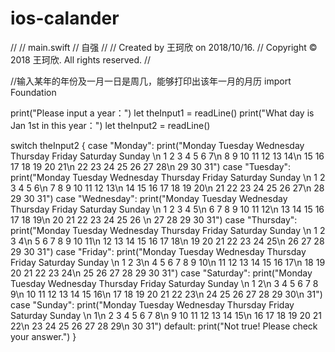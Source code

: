 # ios-calander
//
//  main.swift
//  自强
//
//  Created by 王珂欣 on 2018/10/16.
//  Copyright © 2018 王珂欣. All rights reserved.
//


//输入某年的年份及一月一日是周几，能够打印出该年一月的月历
import Foundation

print("Please input a year：")
let theInput1 = readLine()
print("What day is Jan 1st in this year：")
let theInput2 = readLine()


switch theInput2 {
case "Monday":
    print("Monday Tuesday  Wednesday Thursday Friday Saturday Sunday \n  1       2        3        4        5       6       7\n  8       9        10       11       12      13      14\n  15      16       17       18       19      20      21\n  22      23       24       25       26      27      28\n  29      30       31")
case "Tuesday":
    print("Monday Tuesday  Wednesday Thursday Friday Saturday Sunday \n          1        2        3        4        5       6\n  7       8        9        10       11       12      13\n  14      15       16       17       18       19      20\n  21      22       23       24       25       26      27\n  28      29       30       31")
case "Wednesday":
    print("Monday Tuesday  Wednesday Thursday Friday Saturday Sunday \n                    1        2       3        4       5\n  6       7         8        9       10       11      12\n  13      14        15       16      17       18      19\n  20      21        22       23      24       25      26 \n  27      28        29       30      31")
case "Thursday":
    print("Monday Tuesday  Wednesday Thursday Friday Saturday Sunday \n                             1       2       3       4\n  5       6        7         8       9       10      11\n  12      13       14        15      16      17      18\n  19      20       21        22      23      24      25\n  26      27       28        29      30      31")
case "Friday":
    print("Monday Tuesday  Wednesday Thursday Friday Saturday Sunday \n                                     1       2       3\n  4       5        6         7       8       9       10\n  11      12       13        14      15      16      17\n  18      19       20        21      22      23      24\n  25      26       27        28      29      30      31")
case "Saturday":
    print("Monday Tuesday  Wednesday Thursday Friday Saturday Sunday \n                                             1       2\n  3       4         5        6       7       8       9\n  10      11        12       13      14      15      16\n  17      18        19       20      21      22      23\n  24      25        26       27      28      29      30\n  31")
case "Sunday":
    print("Monday Tuesday  Wednesday Thursday Friday Saturday Sunday \n                                                      1\n  2       3         4         5       6       7       8\n  9       10        11        12      13      14      15\n  16      17        18        19      20      21      22\n  23      24        25        26      27      28      29\n  30      31")
default:
    print("Not true! Please check your answer.")
}






